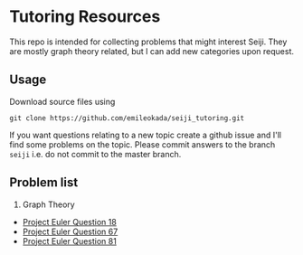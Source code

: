 Tutoring Resources
==================
This repo is intended for collecting problems that might interest Seiji. They are mostly graph theory related, but I can add new categories upon request.

Usage
-----
Download source files using 

    git clone https://github.com/emileokada/seiji_tutoring.git

If you want questions relating to a new topic create a github issue and I'll find some problems on the topic.
Please commit answers to the branch `seiji` i.e. do not commit to the master branch.

Problem list
------------
1. Graph Theory
 - [Project Euler Question 18](https://projecteuler.net/problem=18)
 - [Project Euler Question 67](https://projecteuler.net/problem=67)
 - [Project Euler Question 81](https://projecteuler.net/problem=81)
